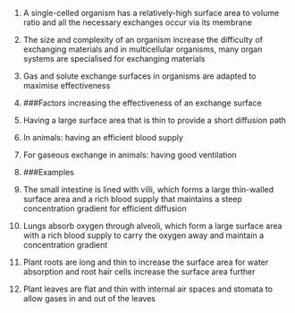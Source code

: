 1. A single-celled organism has a relatively-high surface area to volume ratio and all the necessary exchanges occur via its membrane
2. The size and complexity of an organism increase the difficulty of exchanging materials and in multicellular organisms, many organ systems are specialised for exchanging materials
3. Gas and solute exchange surfaces in organisms are adapted to maximise effectiveness
4. ###Factors increasing the effectiveness of an exchange surface
 1. Having a large surface area that is thin to provide a short diffusion path
 2. In animals: having an efficient blood supply
 3. For gaseous exchange in animals: having good ventilation

5. ###Examples
 1. The small intestine is lined with villi, which forms a large thin-walled surface area and a rich blood supply that maintains a steep concentration gradient for efficient diffusion
 2. Lungs absorb oxygen through alveoli, which form a large surface area with a rich blood supply to carry the oxygen away and maintain a concentration gradient
 3. Plant roots are long and thin to increase the surface area for water absorption and root hair cells increase the surface area further
 4. Plant leaves are flat and thin with internal air spaces and stomata to allow gases in and out of the leaves
